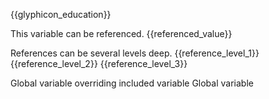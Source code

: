 <span id="education_icon">{{glyphicon_education}}</span>

<span id="referenced_value">This variable can be referenced.</span>
<span id="finalized_value">{{referenced_value}}</span>

<span id="reference_level_1">References can be several levels deep.</span>
<span id="reference_level_2">{{reference_level_1}}</span>
<span id="reference_level_3">{{reference_level_2}}</span>
<span id="reference_level_4">{{reference_level_3}}</span>

<span id="global_variable_overriding_included_variable">Global variable overriding included variable</span>
<span id="included_global_variable">Global variable</span>

